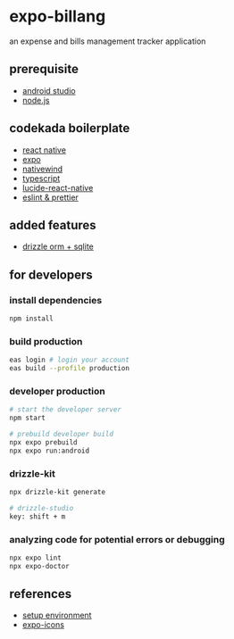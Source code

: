 # expo-billang

an expense and bills management tracker application

## prerequisite

- [android studio](https://developer.android.com/)
- [node.js](https://nodejs.org/en)

## codekada boilerplate

- [react native](https://reactnative.dev/)
- [expo](https://expo.dev/)
- [nativewind](https://www.nativewind.dev/)
- [typescript](https://www.typescriptlang.org/)
- [lucide-react-native](https://lucide.dev/guide/packages/lucide-react-native)
- [eslint & prettier](https://docs.expo.dev/guides/using-eslint/)

## added features

- [drizzle orm + sqlite](https://orm.drizzle.team/docs/get-started/expo-new)

## for developers

### install dependencies

```bash
npm install
```

### build production

```bash
eas login # login your account
eas build --profile production
```

### developer production

```bash
# start the developer server
npm start

# prebuild developer build
npx expo prebuild
npx expo run:android
```

### drizzle-kit

```bash
npx drizzle-kit generate

# drizzle-studio
key: shift + m
```

### analyzing code for potential errors or debugging

```bash
npx expo lint
npx expo-doctor
```

## references

- [setup environment](https://docs.expo.dev/get-started/set-up-your-environment/)
- [expo-icons](https://icons.expo.fyi/)
